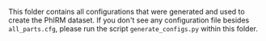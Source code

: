 This folder contains all configurations that were generated and used to create
the PhIRM dataset. If you don't see any configuration file besides
`all_parts.cfg`, please run the script `generate_configs.py` within this folder.
